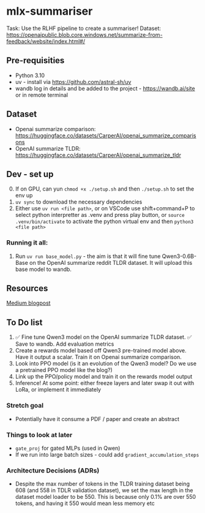 # mlx-summariser
Task: Use the RLHF pipeline to create a summariser!
Dataset: https://openaipublic.blob.core.windows.net/summarize-from-feedback/website/index.html#/

## Pre-requisities 
- Python 3.10
- uv - install via https://github.com/astral-sh/uv
- wandb log in details and be added to the project - https://wandb.ai/site or in remote terminal 

## Dataset
- Openai summarize comparison: https://huggingface.co/datasets/CarperAI/openai_summarize_comparisons
- OpenAI summarize TLDR: https://huggingface.co/datasets/CarperAI/openai_summarize_tldr

## Dev - set up
0. If on GPU, can yun `chmod +x ./setup.sh` and then `./setup.sh` to set the env up
1. `uv sync` to download the necessary dependencies
2. Either use `uv run <file path>`, or on VSCode use shift+command+P to select python interpretter as .venv and press play button, or `source .venv/bin/activate` to activate the python virtual env and then `python3 <file path>`

### Running it all:
1. Run `uv run base_model.py` - the aim is that it will fine tune Qwen3-0.6B-Base on the OpenAI summarize reddit TLDR dataset. It will upload this base model to wandb.

## Resources
[Medium blogpost](https://medium.com/@Uvwxyz/rlhf-on-a-budget-gpt-2-for-summarization-39f9d016202b)

## To Do list
1. ✅ Fine tune Qwen3 model on the OpenAI summarize TLDR dataset. ✅ Save to wandb. Add evaluation metrics
2. Create a rewards model based off Qwen3 pre-trained model above. Have it output a scalar. Train it on Openai summarize comparison.
3. Look into PPO model (is it an evolution of the Qwen3 model? Do we use a pretrained PPO model like the blog?)
4. Link up the PPO/policy model and train it on the rewards model output
5. Inference!
At some point: either freeze layers and later swap it out with LoRa, or implement it immediately

### Stretch goal
- Potentially have it consume a PDF / paper and create an abstract

### Things to look at later
- `gate_proj` for gated MLPs (used in Qwen)
- If we run into large batch sizes - could add `gradient_accumulation_steps`

### Architecture Decisions (ADRs)
- Despite the max number of tokens in the TLDR training dataset being 608 (and 558 in TDLR validation dataset), we set the max length in the dataset model loader to be 550. This is because only 0.1% are over 550 tokens, and having it 550 would mean less memory etc